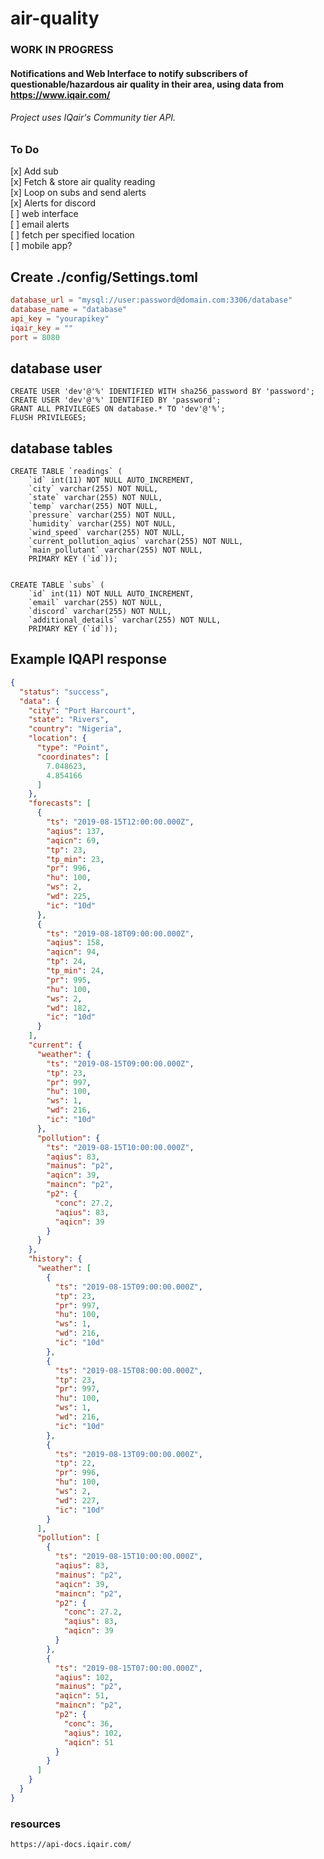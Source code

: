 # air-quality
### WORK IN PROGRESS
#### Notifications and Web Interface to notify subscribers of questionable/hazardous air quality in their area, using data from https://www.iqair.com/
###### Project uses IQair's Community tier API.

### To Do
[x] Add sub \
[x] Fetch & store air quality reading \
[x] Loop on subs and send alerts \
[x] Alerts for discord \
[ ] web interface \
[ ] email alerts \
[ ] fetch per specified location \
[ ] mobile app?

## Create ./config/Settings.toml
```toml
database_url = "mysql://user:password@domain.com:3306/database"
database_name = "database"
api_key = "yourapikey"
iqair_key = ""
port = 8080
```


## database user
    CREATE USER 'dev'@'%' IDENTIFIED WITH sha256_password BY 'password';
    CREATE USER 'dev'@'%' IDENTIFIED BY 'password';
    GRANT ALL PRIVILEGES ON database.* TO 'dev'@'%';
    FLUSH PRIVILEGES;




## database tables
```mysql
CREATE TABLE `readings` (
    `id` int(11) NOT NULL AUTO_INCREMENT,
    `city` varchar(255) NOT NULL,
    `state` varchar(255) NOT NULL,
    `temp` varchar(255) NOT NULL,
    `pressure` varchar(255) NOT NULL,
    `humidity` varchar(255) NOT NULL,
    `wind_speed` varchar(255) NOT NULL,
    `current_pollution_aqius` varchar(255) NOT NULL,
    `main_pollutant` varchar(255) NOT NULL,
    PRIMARY KEY (`id`));


CREATE TABLE `subs` (
    `id` int(11) NOT NULL AUTO_INCREMENT,
    `email` varchar(255) NOT NULL,
    `discord` varchar(255) NOT NULL,
    `additional_details` varchar(255) NOT NULL,
    PRIMARY KEY (`id`));
```

## Example IQAPI response
```json
{
  "status": "success",
  "data": {
    "city": "Port Harcourt",
    "state": "Rivers",
    "country": "Nigeria",
    "location": {
      "type": "Point",
      "coordinates": [
        7.048623,
        4.854166
      ]
    },
    "forecasts": [
      {
        "ts": "2019-08-15T12:00:00.000Z",
        "aqius": 137,
        "aqicn": 69,
        "tp": 23,
        "tp_min": 23,
        "pr": 996,
        "hu": 100,
        "ws": 2,
        "wd": 225,
        "ic": "10d"
      },
      {
        "ts": "2019-08-18T09:00:00.000Z",
        "aqius": 158,
        "aqicn": 94,
        "tp": 24,
        "tp_min": 24,
        "pr": 995,
        "hu": 100,
        "ws": 2,
        "wd": 182,
        "ic": "10d"
      }
    ],
    "current": {
      "weather": {
        "ts": "2019-08-15T09:00:00.000Z",
        "tp": 23,
        "pr": 997,
        "hu": 100,
        "ws": 1,
        "wd": 216,
        "ic": "10d"
      },
      "pollution": {
        "ts": "2019-08-15T10:00:00.000Z",
        "aqius": 83,
        "mainus": "p2",
        "aqicn": 39,
        "maincn": "p2",
        "p2": {
          "conc": 27.2,
          "aqius": 83,
          "aqicn": 39
        }
      }
    },
    "history": {
      "weather": [
        {
          "ts": "2019-08-15T09:00:00.000Z",
          "tp": 23,
          "pr": 997,
          "hu": 100,
          "ws": 1,
          "wd": 216,
          "ic": "10d"
        },
        {
          "ts": "2019-08-15T08:00:00.000Z",
          "tp": 23,
          "pr": 997,
          "hu": 100,
          "ws": 1,
          "wd": 216,
          "ic": "10d"
        },
        {
          "ts": "2019-08-13T09:00:00.000Z",
          "tp": 22,
          "pr": 996,
          "hu": 100,
          "ws": 2,
          "wd": 227,
          "ic": "10d"
        }
      ],
      "pollution": [
        {
          "ts": "2019-08-15T10:00:00.000Z",
          "aqius": 83,
          "mainus": "p2",
          "aqicn": 39,
          "maincn": "p2",
          "p2": {
            "conc": 27.2,
            "aqius": 83,
            "aqicn": 39
          }
        },
        {
          "ts": "2019-08-15T07:00:00.000Z",
          "aqius": 102,
          "mainus": "p2",
          "aqicn": 51,
          "maincn": "p2",
          "p2": {
            "conc": 36,
            "aqius": 102,
            "aqicn": 51
          }
        }
      ]
    }
  }
}
```

### resources
    https://api-docs.iqair.com/
